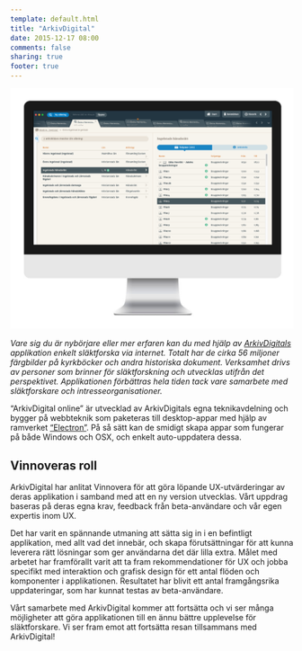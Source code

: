 ```yaml
---
template: default.html
title: "ArkivDigital"
date: 2015-12-17 08:00
comments: false
sharing: true
footer: true
---
```


![Skärmdump](/images/content/projects/arkivdigital/imac.png)

*Vare sig du är nybörjare eller mer erfaren kan du med hjälp av [ArkivDigitals][0] applikation enkelt släktforska via internet. Totalt har de cirka 56 miljoner färgbilder på kyrkböcker och andra historiska dokument. Verksamhet drivs av personer som brinner för släktforskning och utvecklas utifrån det perspektivet. Applikationen förbättras hela tiden tack vare samarbete med släktforskare och intresseorganisationer.*

“ArkivDigital online” är utvecklad av ArkivDigitals egna teknikavdelning och bygger på webbteknik som paketeras till desktop-appar med hjälp av ramverket [“Electron”][1]. På så sätt kan de smidigt skapa appar som fungerar på både Windows och OSX, och enkelt auto-uppdatera dessa.
 
## Vinnoveras roll
ArkivDigital har anlitat Vinnovera för att göra löpande UX-utvärderingar av deras applikation i samband med att en ny version utvecklas. Vårt uppdrag baseras på deras egna krav, feedback från beta-användare och vår egen expertis inom UX.

Det har varit en spännande utmaning att sätta sig in i en befintligt applikation, med allt vad det innebär, och skapa förutsättningar för att kunna leverera rätt lösningar som ger användarna det där lilla extra. Målet med arbetet har framförallt varit att ta fram rekommendationer för UX och jobba specifikt med interaktion och grafisk design för ett antal flöden och komponenter i applikationen. Resultatet har blivit ett antal framgångsrika uppdateringar, som har kunnat testas av beta-användare.

Vårt samarbete med ArkivDigital kommer att fortsätta och vi ser många möjligheter att göra applikationen till en ännu bättre upplevelse för släktforskare. Vi ser fram emot att fortsätta resan tillsammans med ArkivDigital!

[0]: http://arkivdigital.se/
[1]: http://electron.atom.io/